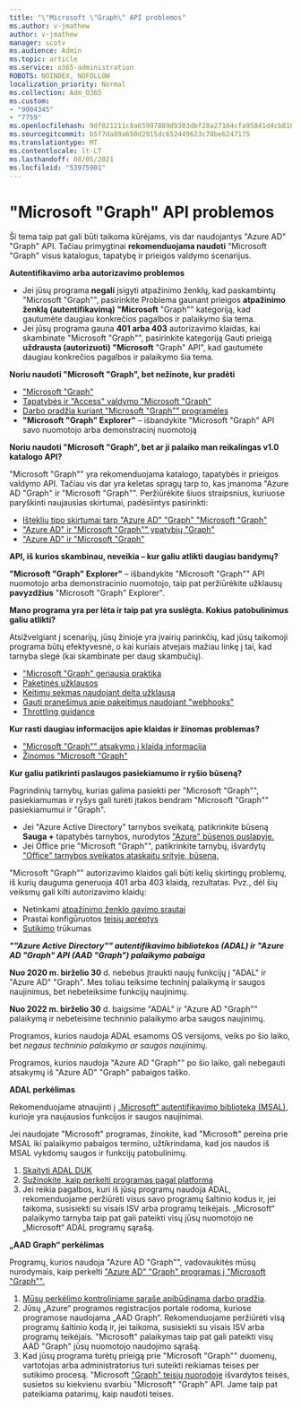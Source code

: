 ```yaml
---
title: "\"Microsoft \"Graph\" API problemos"
ms.author: v-jmathew
author: v-jmathew
manager: scotv
ms.audience: Admin
ms.topic: article
ms.service: o365-administration
ROBOTS: NOINDEX, NOFOLLOW
localization_priority: Normal
ms.collection: Adm_O365
ms.custom:
- "9004345"
- "7759"
ms.openlocfilehash: 9df021211c8a65997889d9303dbf28a27104cfa95841d4cb810427c652ba0784
ms.sourcegitcommit: b5f7da89a650d2915dc652449623c78be6247175
ms.translationtype: MT
ms.contentlocale: lt-LT
ms.lasthandoff: 08/05/2021
ms.locfileid: "53975901"
---
```

# <a name="microsoft-graph-api-issues"></a>"Microsoft "Graph" API problemos

Ši tema taip pat gali būti taikoma kūrėjams, vis dar naudojantys "Azure AD" "Graph" API. Tačiau primygtinai **rekomenduojama naudoti** "Microsoft "Graph" visus katalogus, tapatybę ir prieigos valdymo scenarijus.

**Autentifikavimo arba autorizavimo problemos**

- Jei jūsų programa **negali** įsigyti atpažinimo ženklų, kad paskambintų "Microsoft "Graph"", pasirinkite Problema gaunant prieigos **atpažinimo ženklą (autentifikavimą) "Microsoft** "Graph"" kategoriją, kad gautumėte daugiau konkrečios pagalbos ir palaikymo šia tema.
- Jei jūsų programa gauna **401 arba 403** autorizavimo klaidas, kai skambinate "Microsoft "Graph"", pasirinkite kategoriją Gauti prieigą **uždrausta (autorizuoti) "Microsoft** "Graph" API", kad gautumėte daugiau konkrečios pagalbos ir palaikymo šia tema.

**Noriu naudoti "Microsoft "Graph", bet nežinote, kur pradėti**

- ["Microsoft "Graph"](https://docs.microsoft.com/graph/overview)
- [Tapatybės ir "Access" valdymo "Microsoft "Graph"](https://docs.microsoft.com/graph/azuread-identity-access-management-concept-overview)
- [Darbo pradžia kuriant "Microsoft "Graph"" programėles](https://docs.microsoft.com/graph/)
- **"Microsoft "Graph" Explorer"** – išbandykite "Microsoft "Graph" API savo nuomotojo arba demonstracinį nuomotoją

**Noriu naudoti "Microsoft "Graph", bet ar ji palaiko man reikalingas v1.0 katalogo API?**

"Microsoft "Graph"" yra rekomenduojama katalogo, tapatybės ir prieigos valdymo API. Tačiau vis dar yra keletas spragų tarp to, kas įmanoma "Azure AD "Graph" ir "Microsoft "Graph"". Peržiūrėkite šiuos straipsnius, kuriuose paryškinti naujausias skirtumai, padėsiintys pasirinkti:

- [Išteklių tipo skirtumai tarp "Azure AD" "Graph" "Microsoft "Graph"](https://docs.microsoft.com/graph/migrate-azure-ad-graph-resource-differences)
- ["Azure AD" ir "Microsoft "Graph"" ypatybių "Graph"](https://docs.microsoft.com/graph/migrate-azure-ad-graph-property-differences)
- ["Azure AD" ir "Microsoft "Graph"](https://docs.microsoft.com/graph/migrate-azure-ad-graph-method-differences)

**API, iš kurios skambinau, neveikia – kur galiu atlikti daugiau bandymų?**

**"Microsoft "Graph" Explorer"** – išbandykite "Microsoft "Graph"" API nuomotojo arba demonstracinio nuomotojo, taip pat peržiūrėkite užklausų **pavyzdžius** "Microsoft "Graph" Explorer".

**Mano programa yra per lėta ir taip pat yra suslėgta. Kokius patobulinimus galiu atlikti?**

Atsižvelgiant į scenarijų, jūsų žinioje yra įvairių parinkčių, kad jūsų taikomoji programa būtų efektyvesnė, o kai kuriais atvejais mažiau linkę į tai, kad tarnyba slegė (kai skambinate per daug skambučių).

- ["Microsoft "Graph" geriausia praktika](https://docs.microsoft.com/graph/best-practices-concept)
- [Paketinės užklausos](https://docs.microsoft.com/graph/json-batching)
- [Keitimų sekmas naudojant delta užklausą](https://docs.microsoft.com/graph/delta-query-overview)
- [Gauti pranešimus apie pakeitimus naudojant "webhooks"](https://docs.microsoft.com/graph/webhooks)
- [Throttling guidance](https://docs.microsoft.com/graph/throttling)

**Kur rasti daugiau informacijos apie klaidas ir žinomas problemas?**

- ["Microsoft "Graph"" atsakymo į klaidą informacija](https://docs.microsoft.com/graph/errors)
- [Žinomos "Microsoft "Graph"](https://docs.microsoft.com/graph/known-issues)

**Kur galiu patikrinti paslaugos pasiekiamumo ir ryšio būseną?**

Pagrindinių tarnybų, kurias galima pasiekti per "Microsoft "Graph"", pasiekiamumas ir ryšys gali turėti įtakos bendram "Microsoft "Graph"" pasiekiamumui ir "Graph".

- Jei "Azure Active Directory" tarnybos sveikatą, patikrinkite būseną **Sauga +** tapatybės tarnybos, nurodytos ["Azure" būsenos puslapyje.](https://azure.microsoft.com/status/)
- Jei Office prie "Microsoft "Graph"", patikrinkite tarnybų, išvardytų ["Office" tarnybos sveikatos ataskaitų srityje, būseną.](https://portal.office.com/adminportal/home#/servicehealth)

"Microsoft "Graph"" autorizavimo klaidos gali būti kelių skirtingų problemų, iš kurių dauguma generuoja 401 arba 403 klaidą, rezultatas. Pvz., dėl šių veiksmų gali kilti autorizavimo klaidų:

- Netinkami [atpažinimo ženklo gavimo srautai](https://docs.microsoft.com/azure/active-directory/develop/active-directory-authentication-scenarios)
- Prastai konfigūruotos [teisių aprėptys](https://docs.microsoft.com/azure/active-directory/develop/active-directory-v2-scopes)
- [Sutikimo](https://docs.microsoft.com/azure/active-directory/develop/active-directory-devhowto-multi-tenant-overview#understanding-user-and-admin-consent) trūkumas

***""Azure Active Directory"" autentifikavimo bibliotekos (ADAL) ir "Azure AD "Graph" API (AAD "Graph") palaikymo pabaiga***

**Nuo 2020 m. birželio 30** d. nebebus įtraukti naujų funkcijų į "ADAL" ir "Azure AD" "Graph". Mes toliau teiksime techninį palaikymą ir saugos naujinimus, bet nebeteiksime funkcijų naujinimų.

**Nuo 2022 m. birželio 30** d. baigsime "ADAL" ir "Azure AD "Graph"" palaikymą ir nebeteisime techninio palaikymo arba saugos naujinimų.

Programos, kurios naudoja ADAL esamoms OS versijoms, veiks po šio laiko, bet *negaus techninio palaikymo ar saugos naujinimų.*

Programos, kurios naudoja "Azure AD "Graph"" po šio laiko, gali nebegauti atsakymų iš "Azure AD" "Graph" pabaigos taško.

**ADAL perkėlimas**

Rekomenduojame atnaujinti į [„Microsoft“ autentifikavimo biblioteką (MSAL)](https://docs.microsoft.com/azure/active-directory/develop/v2-overview), kurioje yra naujausios funkcijos ir saugos naujinimai.

Jei naudojate "Microsoft" programas, žinokite, kad "Microsoft" pereina prie MSAL iki palaikymo pabaigos termino, užtikrindama, kad jos naudos iš MSAL vykdomų saugos ir funkcijų patobulinimų.

1. [Skaityti ADAL DUK](https://docs.microsoft.com/azure/active-directory/develop/msal-migration#frequently-asked-questions-faq)
2. [Sužinokite, kaip perkelti programas pagal platformą](https://docs.microsoft.com/azure/active-directory/develop/msal-migration#frequently-asked-questions-faq)
3. Jei reikia pagalbos, kuri iš jūsų programų naudoja ADAL, rekomenduojame peržiūrėti visus savo programų šaltinio kodus ir, jei taikoma, susisiekti su visais ISV arba programų teikėjais. „Microsoft“ palaikymo tarnyba taip pat gali pateikti visų jūsų nuomotojo ne „Microsoft“ ADAL programų sąrašą.

**„AAD Graph“ perkėlimas**

Programų, kurios naudoja "Azure AD "Graph"", vadovaukitės mūsų nurodymais, kaip perkelti ["Azure AD" "Graph" programas į "Microsoft "Graph"".](https://docs.microsoft.com/graph/migrate-azure-ad-graph-overview)

1. [Mūsų perkėlimo kontroliniame sąraše apibūdinama darbo pradžia](https://docs.microsoft.com/graph/migrate-azure-ad-graph-planning-checklist).
2. Jūsų „Azure“ programos registracijos portale rodoma, kuriose programose naudojama „AAD Graph“. Rekomenduojame peržiūrėti visą programų šaltinio kodą ir, jei taikoma, susisiekti su visais ISV arba programų teikėjais. "Microsoft" palaikymas taip pat gali pateikti visų AAD "Graph" jūsų nuomotojo naudojimo sąrašą.
3. Kad jūsų programa turėtų prieigą prie "Microsoft "Graph"" duomenų, vartotojas arba administratorius turi suteikti reikiamas teises per sutikimo procesą. "Microsoft ["Graph" teisių nuorodoje](https://docs.microsoft.com/graph/permissions-reference) išvardytos teisės, susietos su kiekvienu svarbiu "Microsoft" "Graph" API. Jame taip pat pateikiama patarimų, kaip naudoti teises.
